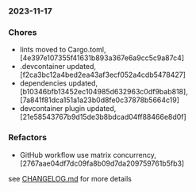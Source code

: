 ### 2023-11-17

### Chores
+ lints moved to Cargo.toml, [4e397e107355f41631b893a367e6a9cc5c9a87c4]
+ .devcontainer updated, [f2ca3bc12a4bed2ea43af3ecf052a4cdb5478427]
+ dependencies updated, [b10346bfb13452ec104985d632963c0df9bab818], [7a841f81dca151a1a23b0d8fe0c37878b5664c19]
+ devcontainer plugin updated, [21e58543767b9d15de3b8bdcad04ff88466e8d0f]

### Refactors
+ GitHub workflow use matrix concurrency, [2767aae04df7dc09fa8b09d7da209759761b5fb3]


see <a href='https://github.com/mrjackwills/havn/blob/main/CHANGELOG.md'>CHANGELOG.md</a> for more details
